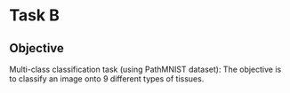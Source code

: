 # Task B

## Objective

Multi-class classification task (using PathMNIST dataset): The objective is
to classify an image onto 9 different types of tissues.
